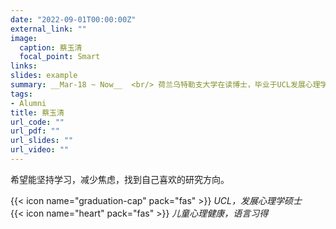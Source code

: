 ```yaml
---
date: "2022-09-01T00:00:00Z"
external_link: ""
image:
  caption: 蔡玉清
  focal_point: Smart
links:
slides: example
summary: __Mar-18 ~ Now__  <br/> 荷兰乌特勒支大学在读博士，毕业于UCL发展心理学硕士项目，目前研究方向为视知觉、注意、瞳孔测量，对社会经济地位和open science相关研究也很感兴趣
tags:
- Alumni
title: 蔡玉清
url_code: ""
url_pdf: ""
url_slides: ""
url_video: ""
---
```

希望能坚持学习，减少焦虑，找到自己喜欢的研究方向。

{{< icon name="graduation-cap" pack="fas" >}} _UCL，发展心理学硕士_  
{{< icon name="heart" pack="fas" >}} _儿童心理健康，语言习得_  


